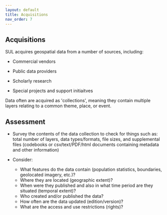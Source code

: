 ```yaml
---
layout: default
title: Acquisitions
nav_order: 7
---
```


## Acquisitions ##

SUL acquires geospatial data from a number of sources, including:

* Commercial vendors

* Public data providers

* Scholarly research

* Special projects and support initiaitves

Data often are acquired as 'collections', meaning they contain multiple layers relating to a common theme, place, or event. 

## Assessment

* Survey the contents of the data collection to check for things such as: total number of layers, data types/formats, file sizes, and supplemental files (codebooks or csv/text/PDF/html documents containing metadata and other information)

* Consider: 
  * What features do the data contain (population statistics, boundaries, geolocated imagery, etc.)? 
  * Where they are located (geographic extent)? 
  * When were they published and also in what time period are they situated (temporal extent)? 
  * Who created and/or published the data? 
  * How often are the data updated (edition/version)? 
  * What are the access and use restrictions (rights)?




